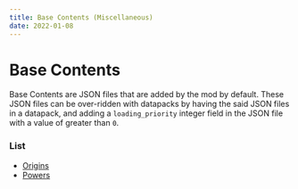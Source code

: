 ```yaml
---
title: Base Contents (Miscellaneous)
date: 2022-01-08
---
```


# Base Contents

Base Contents are JSON files that are added by the mod by default. These JSON files can be over-ridden with datapacks by having the said JSON files in a datapack, and adding a `loading_priority` integer field in the JSON file with a value of greater than `0`.

### List
*   [Origins](base_contents/origins.md)
*   [Powers](base_contents/powers.md)